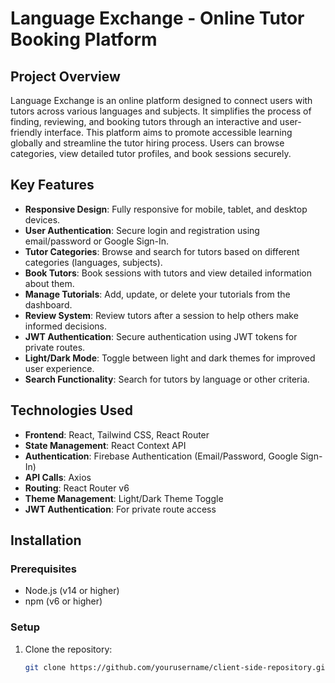 # Language Exchange - Online Tutor Booking Platform

## Project Overview

Language Exchange is an online platform designed to connect users with tutors across various languages and subjects. It simplifies the process of finding, reviewing, and booking tutors through an interactive and user-friendly interface. This platform aims to promote accessible learning globally and streamline the tutor hiring process. Users can browse categories, view detailed tutor profiles, and book sessions securely. 



## Key Features
- **Responsive Design**: Fully responsive for mobile, tablet, and desktop devices.
- **User Authentication**: Secure login and registration using email/password or Google Sign-In.
- **Tutor Categories**: Browse and search for tutors based on different categories (languages, subjects).
- **Book Tutors**: Book sessions with tutors and view detailed information about them.
- **Manage Tutorials**: Add, update, or delete your tutorials from the dashboard.
- **Review System**: Review tutors after a session to help others make informed decisions.
- **JWT Authentication**: Secure authentication using JWT tokens for private routes.
- **Light/Dark Mode**: Toggle between light and dark themes for improved user experience.
- **Search Functionality**: Search for tutors by language or other criteria.
  
## Technologies Used
- **Frontend**: React, Tailwind CSS, React Router
- **State Management**: React Context API
- **Authentication**: Firebase Authentication (Email/Password, Google Sign-In)
- **API Calls**: Axios
- **Routing**: React Router v6
- **Theme Management**: Light/Dark Theme Toggle
- **JWT Authentication**: For private route access

## Installation

### Prerequisites
- Node.js (v14 or higher)
- npm (v6 or higher)

### Setup

1. Clone the repository:

   ```bash
   git clone https://github.com/yourusername/client-side-repository.git
